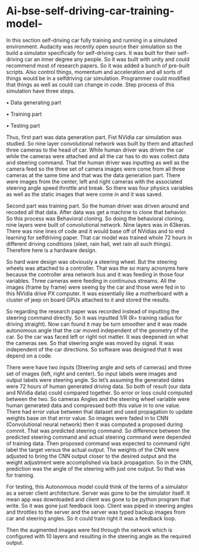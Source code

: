 # Ai-bse-self-driving-car-training-model-

In this section self-driving car fully training and running in a simulated environment. Audacity
was recently open source their simulation so the build a simulator specifically for self-driving cars.
It was built for their self-driving car an inner degree any people. So it was built with unity and
could recommend most of research papers. So it was added a bunch of pre-built scripts. Also
control things, momentum and acceleration and all sorts of things would be in a selfdriving car
simulation. Programmer could modified that things as well as could can change in code. Step
process of this simulation have three steps.

• Data generating part

• Training part

• Testing part

Thus, first part was data generation part. Fist NVidia car simulation was studied. So nine layer
convolutional network was built by them and attached three cameras to the head of car. While
human driver was driven the car while the cameras were attached and all the car has to do was
collect data and steering command. That the human driver was inputting as well as the camera
feed so the three set of camera images were come from all three cameras at the same time and that
was the data generation part. There were images from the center, left and right cameras with the
associated steering angle speed throttle and break. So there was four physics variables as well as
the static images that were come in and it was saved.

Second part was training part. So the human driver was driven around and recoded all that data.
After data was get a machine to clone that behavior. So this process was Behavioral cloning. So
doing the behavioral cloning, nine layers were built of convolutional network. Nine layers was in 
63keras. There was nine lines of code and it would base off of NVidias and to end learning for
selfdriving paper. That car model was trained whole 72 hours in different driving conditions (sleet,
rain hail, wet rain all such things). Therefore here is a hardware design. 

So hard ware design was obviously a steering wheel. But the steering wheels was attached to a
controller. That was the so many acronyms here because the controller area network bus and it
was feeding in those four variables. Three cameras were feeding in continuous streams. All the
images (frame by frame) were seeing by the car and those were fed in to this NVidia drive PX
computer. It was essentially like a motherboard with a cluster of jeep on board GPUs attached to
it and stored the results.

So regarding the research paper was recorded instead of inputting the steering command directly.
So it was inputted 1/R (R= training radius for driving straight). Now can found it may be turn
smoother and it was made autonomous angle that the car moved independent of the geometry of
the car. So the car was faced left or right not matter. It was deepened on what the cameras see. So
that steering angle was moved by signal. It was independent of the car directions. So software was
designed that it was depend on a code. 

There were have two inputs (Steering angle and sets of cameras) and three set of images (left, right
and center). So input labels were images and output labels were steering angle. So let’s assuming
the generated dates were 72 hours of human generated driving data. So both of result (our data and
NVidia data) could compared together. So error or loss could computed between the two. So cameras
Angles and the steering wheel variable were human generated data and compressed both this value
in to one value. There had error value between that dataset and used propagation to update weights
base on that error value. So images were faded in to CNN (Convolutional neural network) then it
was computed a proposed during commit. That was predicted steering command. So difference
between the predicted steering command and actual steering command were depended of training
data. Then proposed command was expected to command right label the target versus the actual
output. The weights of the CNN were adjusted to bring the CNN output closer to the desired output
and the weight adjustment were accomplished via back propagation. So in the CNN, prediction was
the angle of the steering with just one output. So that was for training.


For testing, this Autonomous model could think of the terms of a simulator as a server client
architecture. Server was gone to be the simulator itself. It mean app was downloaded and client
was gone to be python program that write. So it was gone just feedback loop. Client was piped in
steering angles and throttles to the server and the server was typed backup images from car and
steering angles. So it could train right it was a feedback loop. 

Then the augmented images were fed through the network which is configured with 10 layers and
resulting in the steering angle as the required output. 
